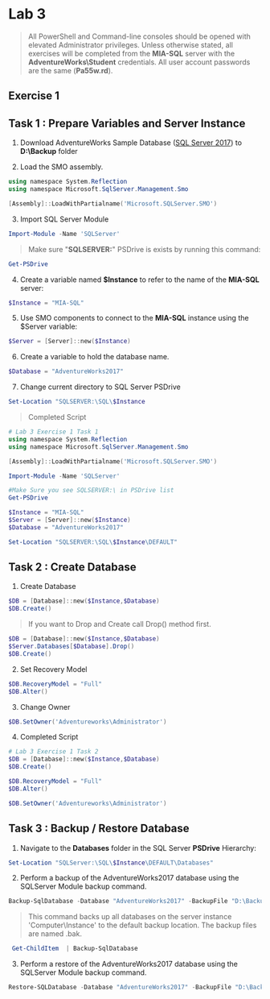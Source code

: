 # Lab 3

> All PowerShell and Command-line consoles should be opened with elevated Administrator privileges. Unless otherwise stated, all exercises will be completed from the **MIA-SQL** server with the **AdventureWorks\Student** credentials. All user account passwords are the same (**Pa55w.rd**).

## Exercise 1

## Task 1 : Prepare Variables and Server Instance

1. Download AdventureWorks Sample Database ([SQL Server 2017](https://github.com/Microsoft/sql-server-samples/releases/download/adventureworks/AdventureWorks2017.bak)) to **D:\Backup** folder

2. Load the SMO assembly.

```powershell
using namespace System.Reflection
using namespace Microsoft.SqlServer.Management.Smo

[Assembly]::LoadWithPartialname('Microsoft.SQLServer.SMO')
```

3. Import SQL Server Module

```powershell
Import-Module -Name 'SQLServer'
```

> Make sure "**SQLSERVER:**" PSDrive is exists by running this command:

```powershell
Get-PSDrive
```

4. Create a variable named **$Instance** to refer to the name of the **MIA-SQL** server:

```powershell
$Instance = "MIA-SQL"
```

5. Use SMO components to connect to the **MIA-SQL** instance using the $Server variable: 

```powershell
$Server = [Server]::new($Instance)
```

6. Create a variable to hold the database name.

```powershell
$Database = "AdventureWorks2017"
```

7. Change current directory to SQL Server PSDrive

```powershell
Set-Location "SQLSERVER:\SQL\$Instance
```

> Completed Script

```powershell
# Lab 3 Exercise 1 Task 1
using namespace System.Reflection
using namespace Microsoft.SqlServer.Management.Smo

[Assembly]::LoadWithPartialname('Microsoft.SQLServer.SMO')

Import-Module -Name 'SQLServer'

#Make Sure you see SQLSERVER:\ in PSDrive list
Get-PSDrive

$Instance = "MIA-SQL"
$Server = [Server]::new($Instance)
$Database = "AdventureWorks2017"

Set-Location "SQLSERVER:\SQL\$Instance\DEFAULT"
```

## Task 2 : Create Database

1. Create Database 

```powershell
$DB = [Database]::new($Instance,$Database)
$DB.Create()
```
> If you want to Drop and Create call Drop() method first.

```powershell
$DB = [Database]::new($Instance,$Database)
$Server.Databases[$Database].Drop()
$DB.Create()
```
2. Set Recovery Model

```powershell
$DB.RecoveryModel = "Full"
$DB.Alter()
```

3. Change Owner

```powershell
$DB.SetOwner('Adventureworks\Administrator')
```

4. Completed Script

```powershell
# Lab 3 Exercise 1 Task 2
$DB = [Database]::new($Instance,$Database)
$DB.Create()

$DB.RecoveryModel = "Full"
$DB.Alter()

$DB.SetOwner('Adventureworks\Administrator')
```

## Task 3 : Backup / Restore Database

1. Navigate to the **Databases** folder in the SQL Server **PSDrive** Hierarchy: 

```powershell
Set-Location "SQLServer:\SQL\$Instance\DEFAULT\Databases"
```

2. Perform a backup of the AdventureWorks2017 database using the SQLServer Module backup command.
```powershell
Backup-SqlDatabase -Database "AdventureWorks2017" -BackupFile "D:\Backup\AdventureWorks2017.bak" -CompressionOption On
```

> This command backs up all databases on the server instance 'Computer\Instance' to the default backup location. The backup files are named <database name>.bak.

```powershell
 Get-ChildItem  | Backup-SqlDatabase
```

3. Perform a restore of the AdventureWorks2017 database using the SQLServer Module backup command.
```powershell
Restore-SQLDatabase -Database "AdventureWorks2017" -BackupFile "D:\Backup\AdventureWorks2017.bak"
```


